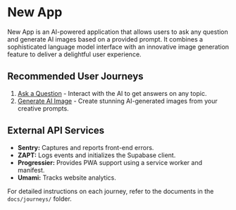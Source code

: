 # New App

New App is an AI-powered application that allows users to ask any question and generate AI images based on a provided prompt. It combines a sophisticated language model interface with an innovative image generation feature to deliver a delightful user experience.

## Recommended User Journeys

1. [Ask a Question](docs/journeys/ask-question.md) - Interact with the AI to get answers on any topic.
2. [Generate AI Image](docs/journeys/generate-ai-image.md) - Create stunning AI-generated images from your creative prompts.

## External API Services

- **Sentry:** Captures and reports front-end errors.
- **ZAPT:** Logs events and initializes the Supabase client.
- **Progressier:** Provides PWA support using a service worker and manifest.
- **Umami:** Tracks website analytics.

For detailed instructions on each journey, refer to the documents in the `docs/journeys/` folder.